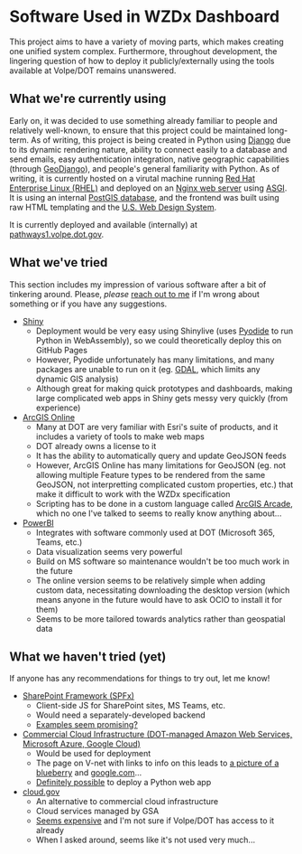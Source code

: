 # Software Used in WZDx Dashboard

This project aims to have a variety of moving parts, which makes creating one unified system complex. Furthermore, throughout development, the lingering question of how to deploy it publicly/externally using the tools available at Volpe/DOT remains unanswered.

## What we're currently using
Early on, it was decided to use something already familiar to people and relatively well-known, to ensure that this project could be maintained long-term. As of writing, this project is being created in Python using [Django](https://www.djangoproject.com/) due to its dynamic rendering nature, ability to connect easily to a database and send emails, easy authentication integration, native geographic capabilities (through [GeoDjango](https://docs.djangoproject.com/en/4.2/ref/contrib/gis/)), and people's general familiarity with Python. As of writing, it is currently hosted on a virutal machine running [Red Hat Enterprise Linux (RHEL)](https://www.redhat.com/en/technologies/linux-platforms/enterprise-linux) and deployed on an [Nginx web server](https://nginx.org/en/) using [ASGI](https://asgi.readthedocs.io/en/latest/). It is using an internal [PostGIS database](https://postgis.net/), and the frontend was built using raw HTML templating and the [U.S. Web Design System](https://designsystem.digital.gov/).

It is currently deployed and available (internally) at [pathways1.volpe.dot.gov](http://pathways1.volpe.dot.gov/).

## What we've tried
This section includes my impression of various software after a bit of tinkering around. Please, *please* [reach out to me](mailto:diego.temkin@dot.gov) if I'm wrong about something or if you have any suggestions.

- [Shiny](https://shiny.posit.co/py/)
    - Deployment would be very easy using Shinylive (uses [Pyodide](https://pyodide.org/en/stable/) to run Python in WebAssembly), so we could theoretically deploy this on GitHub Pages
    - However, Pyodide unfortunately has many limitations, and many packages are unable to run on it (eg. [GDAL](https://gdal.org/), which limits any dynamic GIS analysis)
    - Although great for making quick prototypes and dashboards, making large complicated web apps in Shiny gets messy very quickly (from experience)
- [ArcGIS Online](https://www.esri.com/en-us/c/product/arcgis-online)
    - Many at DOT are very familiar with Esri's suite of products, and it includes a variety of tools to make web maps
    - DOT already owns a license to it
    - It has the ability to automatically query and update GeoJSON feeds
    - However, ArcGIS Online has many limitations for GeoJSON (eg. not allowing multiple Feature types to be rendered from the same GeoJSON, not interpretting complicated custom properties, etc.) that make it difficult to work with the WZDx specification
    - Scripting has to be done in a custom language called [ArcGIS Arcade](https://developers.arcgis.com/arcade/), which no one I've talked to seems to really know anything about...
- [PowerBI](https://www.microsoft.com/en-us/power-platform/products/power-bi)
    - Integrates with software commonly used at DOT (Microsoft 365, Teams, etc.)
    - Data visualization seems very powerful
    - Build on MS software so maintenance wouldn't be too much work in the future
    - The online version seems to be relatively simple when adding custom data, necessitating downloading the desktop version (which means anyone in the future would have to ask OCIO to install it for them)
    - Seems to be more tailored towards analytics rather than geospatial data

## What we haven't tried (yet)
If anyone has any recommendations for things to try out, let me know!

- [SharePoint Framework (SPFx)](https://learn.microsoft.com/en-us/sharepoint/dev/spfx/sharepoint-framework-overview)
    - Client-side JS for SharePoint sites, MS Teams, etc.
    - Would need a separately-developed backend
    - [Examples seem promising?](https://github.com/pnp/spfx-reference-scenarios/tree/main/samples/contoso-retail-demo/)
- [Commercial Cloud Infrastructure (DOT-managed Amazon Web Services, Microsoft Azure, Google Cloud)](https://usdot.sharepoint.com/sites/volpe-vnet-ProjectManagement/SitePages/Cloud-Computing-Resources.aspx#guide-to-computing-resources)
    - Would be used for deployment
    - The page on V-net with links to info on this leads to [a picture of a blueberry](https://cdn.hubblecontent.osi.office.net/m365content/publish/00979827-f716-4dc8-ba2d-0b32111020fd/179658541.jpg) and [google.com](https://google.com/)...
    - [Definitely possible](https://learn.microsoft.com/en-us/azure/app-service/quickstart-python) to deploy a Python web app
- [cloud.gov](https://cloud.gov/)
    - An alternative to commercial cloud infrastructure
    - Cloud services managed by GSA
    - [Seems expensive](https://cloud.gov/pricing/) and I'm not sure if Volpe/DOT has access to it already
    - When I asked around, seems like it's not used very much...
